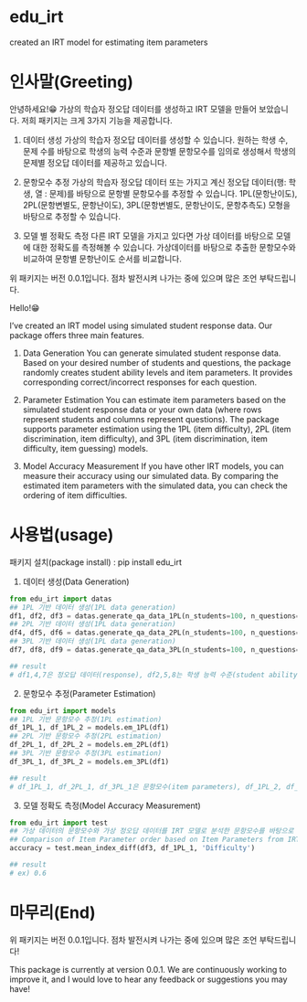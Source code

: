 # edu_irt
created an IRT model for estimating item parameters

# 인사말(Greeting)
안녕하세요!😁
가상의 학습자 정오답 데이터를 생성하고 IRT 모델을 만들어 보았습니다.
저희 패키지는 크게 3가지 기능을 제공합니다.

1. 데이터 생성
가상의 학습자 정오답 데이터를 생성할 수 있습니다.
원하는 학생 수, 문제 수를 바탕으로 학생의 능력 수준과 문항별 문항모수를 임의로 생성해서 학생의 문제별 정오답 데이터를 제공하고 있습니다.

2. 문항모수 추정
가상의 학습자 정오답 데이터 또는 가지고 계신 정오답 데이터(행: 학생, 열 : 문제)를 바탕으로 문항별 문항모수를 추정할 수 있습니다.
1PL(문항난이도), 2PL(문항변별도, 문항난이도), 3PL(문항변별도, 문항난이도, 문항추측도) 모형을 바탕으로 추정할 수 있습니다.

3. 모델 별 정확도 측정
다른 IRT 모델을 가지고 있다면 가상 데이터를 바탕으로 모델에 대한 정확도를 측정해볼 수 있습니다. 가상데이터를 바탕으로 추출한 문항모수와 비교하여 문항별 문항난이도 순서를 비교합니다.

위 패키지는 버전 0.0.1입니다. 점차 발전시켜 나가는 중에 있으며 많은 조언 부탁드립니다.


Hello!😁

I’ve created an IRT model using simulated student response data. Our package offers three main features.

1. Data Generation
You can generate simulated student response data. Based on your desired number of students and questions, the package randomly creates student ability levels and item parameters. It provides corresponding correct/incorrect responses for each question.

2. Parameter Estimation
You can estimate item parameters based on the simulated student response data or your own data (where rows represent students and columns represent questions). The package supports parameter estimation using the 1PL (item difficulty), 2PL (item discrimination, item difficulty), and 3PL (item discrimination, item difficulty, item guessing) models.

3. Model Accuracy Measurement
If you have other IRT models, you can measure their accuracy using our simulated data. By comparing the estimated item parameters with the simulated data, you can check the ordering of item difficulties.


# 사용법(usage)
패키지 설치(package install) : pip install edu_irt

1. 데이터 생성(Data Generation)

```python
from edu_irt import datas
## 1PL 기반 데이터 생성(1PL data generation)
df1, df2, df3 = datas.generate_qa_data_1PL(n_students=100, n_questions=30, random_state=42) # default 100, 30, 42
## 2PL 기반 데이터 생성(1PL data generation)
df4, df5, df6 = datas.generate_qa_data_2PL(n_students=100, n_questions=30, random_state=42) # default 100, 30, 42
## 3PL 기반 데이터 생성(1PL data generation)
df7, df8, df9 = datas.generate_qa_data_3PL(n_students=100, n_questions=30, random_state=42) # default 100, 30, 42

## result
# df1,4,7은 정오답 데이터(response), df2,5,8는 학생 능력 수준(student ability levels), df3,6,9는 문항모수(item parameters)
```

2. 문항모수 추정(Parameter Estimation)

```python
from edu_irt import models
## 1PL 기반 문항모수 추정(1PL estimation)
df_1PL_1, df_1PL_2 = models.em_1PL(df1)
## 2PL 기반 문항모수 추정(2PL estimation)
df_2PL_1, df_2PL_2 = models.em_2PL(df1)
## 3PL 기반 문항모수 추정(3PL estimation)
df_3PL_1, df_3PL_2 = models.em_3PL(df1)

## result
# df_1PL_1, df_2PL_1, df_3PL_1은 문항모수(item parameters), df_1PL_2, df_2PL_2, df_3PL_3는 학생 능력 수준(student ability levels)
```

3. 모델 정확도 측정(Model Accuracy Measurement)

```python
from edu_irt import test
## 가상 데이터의 문항모수와 가상 정오답 데이터를 IRT 모델로 분석한 문항모수를 바탕으로 문항난이도 순서 비교
## Comparison of Item Parameter order based on Item Parameters from IRT Model Analysis of simulated response data and simulated item parameters
accuracy = test.mean_index_diff(df3, df_1PL_1, 'Difficulty')

## result
# ex) 0.6
```

# 마무리(End)
위 패키지는 버전 0.0.1입니다. 점차 발전시켜 나가는 중에 있으며 많은 조언 부탁드립니다!

This package is currently at version 0.0.1. We are continuously working to improve it, and I would love to hear any feedback or suggestions you may have!